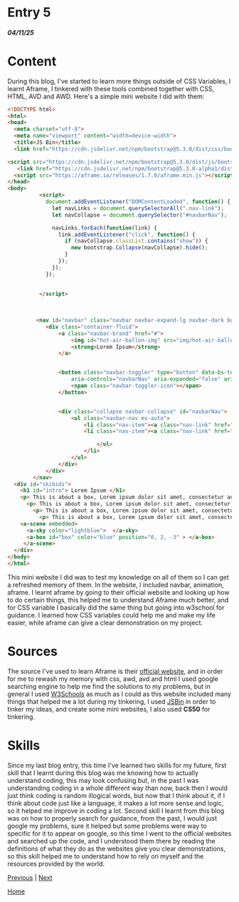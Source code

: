 # Entry 5
##### 04/11/25

# Content
During this blog, I've started to learn more things outside of CSS Variables, I learnt Aframe, I tinkered with these tools combined together with CSS, HTML, AVD and AWD. Here's a simple mini website I did with them:
``` html css
<!DOCTYPE html>
<html>
<head>
  <meta charset="utf-8">
  <meta name="viewport" content="width=device-width">
  <title>JS Bin</title>
  <link href="https://cdn.jsdelivr.net/npm/bootstrap@5.3.0/dist/css/bootstrap.min.css" rel="stylesheet">

<script src="https://cdn.jsdelivr.net/npm/bootstrap@5.3.0/dist/js/bootstrap.bundle.min.js"></script>
   <link href="https://cdn.jsdelivr.net/npm/bootstrap@5.3.0-alpha1/dist/css/bootstrap.min.css" rel="stylesheet" integrity="sha384-GLhlTQ8iRABdZLl6O3oVMWSktQOp6b7In1Zl3/Jr59b6EGGoI1aFkw7cmDA6j6gD" crossorigin="anonymous">
  <script src="https://aframe.io/releases/1.7.0/aframe.min.js"></script>
</head>
<body>
          <script>
            document.addEventListener("DOMContentLoaded", function() {
              let navLinks = document.querySelectorAll(".nav-link");
              let navCollapse = document.querySelector("#navbarNav");

              navLinks.forEach(function(link) {
                link.addEventListener("click", function() {
                  if (navCollapse.classList.contains("show")) {
                    new bootstrap.Collapse(navCollapse).hide();
                  }
                });
              });
            });
            

          </script>
  
  
  
         <nav id="navbar" class="navbar navbar-expand-lg navbar-dark bg-dark fixed-top">
            <div class="container-fluid">
                <a class="navbar-brand" href="#">
                    <img id="hot-air-ballon-img" src="img/hot-air-balloon-clipart.png" width="30" height="30" class="d-inline-block align-top" alt="">
                    <strong>Lorem Ipsum</strong>
                </a>


                <button class="navbar-toggler" type="button" data-bs-toggle="collapse" data-bs-target="#navbarNav"
                    aria-controls="navbarNav" aria-expanded="false" aria-label="Toggle navigation">
                    <span class="navbar-toggler-icon"></span>
                </button>


                <div class="collapse navbar-collapse" id="navbarNav">
                    <ul class="navbar-nav ms-auto">
                        <li class="nav-item"><a class="nav-link" href="#intro">Intro</a></li>
                        <li class="nav-item"><a class="nav-link" href="#box">Aframe</a></li>

                            </ul>
                        </li>
                    </ul>
                </div>
            </div>
        </nav>
  <div id="skibidi"> 
    <h1 id="intro"> Lorem Ipsum </h1>
    <p> This is about a box, Lorem ipsum dolor sit amet, consectetur adipiscing elit. Integer sollicitudin sapien a dictum facilisis. Suspendisse quis lectus id velit dignissim porttitor. Nullam non ultricies dui, eu vestibulum nulla. Integer sed eros auctor, ultrices turpis non, dapibus risus. Nam efficitur lobortis augue elementum maximus. Fusce dapibus sapien et aliquet lobortis. Nullam sodales pulvinar viverra. Donec non felis imperdiet nisi porta porttitor. Fusce eu justo vel eros mollis efficitur. Vestibulum convallis a nulla quis placerat.
      <p> This is about a box, Lorem ipsum dolor sit amet, consectetur adipiscing elit. Integer sollicitudin sapien a dictum facilisis. Suspendisse quis lectus id velit dignissim porttitor. Nullam non ultricies dui, eu vestibulum nulla. Integer sed eros auctor, ultrices turpis non, dapibus risus. Nam efficitur lobortis augue elementum maximus. Fusce dapibus sapien et aliquet lobortis. Nullam sodales pulvinar viverra. Donec non felis imperdiet nisi porta porttitor. Fusce eu justo vel eros mollis efficitur. Vestibulum convallis a nulla quis placerat.
        <p> This is about a box, Lorem ipsum dolor sit amet, consectetur adipiscing elit. Integer sollicitudin sapien a dictum facilisis. Suspendisse quis lectus id velit dignissim porttitor. Nullam non ultricies dui, eu vestibulum nulla. Integer sed eros auctor, ultrices turpis non, dapibus risus. Nam efficitur lobortis augue elementum maximus. Fusce dapibus sapien et aliquet lobortis. Nullam sodales pulvinar viverra. Donec non felis imperdiet nisi porta porttitor. Fusce eu justo vel eros mollis efficitur. Vestibulum convallis a nulla quis placerat.
          <p> This is about a box, Lorem ipsum dolor sit amet, consectetur adipiscing elit. Integer sollicitudin sapien a dictum facilisis. Suspendisse quis lectus id velit dignissim porttitor. Nullam non ultricies dui, eu vestibulum nulla. Integer sed eros auctor, ultrices turpis non, dapibus risus. Nam efficitur lobortis augue elementum maximus. Fusce dapibus sapien et aliquet lobortis. Nullam sodales pulvinar viverra. Donec non felis imperdiet nisi porta porttitor. Fusce eu justo vel eros mollis efficitur. Vestibulum convallis a nulla quis placerat.
    <a-scene embedded>
      <a-sky color="lightblue">  </a-sky>
      <a-box id="box" color="blue" position="0, 2, -3" > </a-box>
     </a-scene>
  </div>
</body>
</html>
```
This mini website I did was to test my knowledge on all of them so I can get a refreshed memory of them. In the website, I included navbar, animation, aframe. I learnt aframe by going to their official website and looking up how to do certain things, this helped me to understand Aframe much better, and for CSS variable I basically did the same thing but going into w3school for guidance. I learned how CSS variables could help me and make my life easier, while aframe can give a clear demonstration on my project.
# Sources
The source I've used to learn Aframe is their [official website](https://aframe.io/docs/1.7.0/introduction/), and in order for me to rewash my memory with css, awd, avd and html I used google searching engine to help me find the solutions to my problems, but in general I used [W3Schools](www.w3schools.com) as much as I could as this website included many things that helped me a lot during my tinkering, I used [JSBin](https://jsbin.com/?html,output) in order to tinker my ideas, and create some mini websites, I also used **CS50** for tinkering.

# Skills
Since my last blog entry, this time I've learned two skills for my future, first skill that I learnt during this blog was me knowing how to actually understand coding, this may look confusing but, in the past I was understanding coding in a whole different way than now, back then I would just think coding is random illogical words, but now that I think about it, if I think about code just like a language, it makes a lot more sense and logic, so it helped me improve in coding a lot. Second skill I learnt from this blog was on how to properly search for guidance, from the past, I would just google my problems, sure it helped but some problems were way to specific for it to appear on google, so this time I went to the official websites and searched up the code, and I understood them there by reading the definitions of what they do as the websites give you clear demonstrations, so this skill helped me to understand how to rely on myself and the resources provided by the world.


[Previous](entry04.md) | [Next](entry06.md)

[Home](../README.md)
